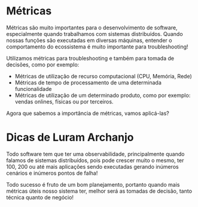 # Métricas

Métricas são muito importantes para o desenvolvimento de software, especialmente quando trabalhamos com sistemas 
distribuídos. Quando nossas funções são executadas em diversas máquinas, entender o comportamento do ecossistema é muito 
importante para troubleshooting!

Utilizamos métricas para troubleshooting e também para tomada de decisões, como por exemplo:

- Métricas de utilização de recurso computacional (CPU, Memória, Rede)
- Métricas de tempo de processamento de uma determinada funcionalidade
- Métricas de utilização de um determinado produto, como por exemplo: vendas onlines, físicas ou por terceiros.

Agora que sabemos a importância de métricas, vamos aplicá-las?

# Dicas de Luram Archanjo

Todo software tem que ter uma observabilidade, principalmente quando falamos de sistemas distribuídos, pois pode crescer 
muito o mesmo, ter 100, 200 ou até mais aplicações sendo executadas gerando inúmeros cenários e inúmeros pontos de falha!

Todo sucesso é fruto de um bom planejamento, portanto quando mais métricas úteis nosso sistema ter, melhor será as tomadas 
de decisão, tanto técnica quanto de negócio!